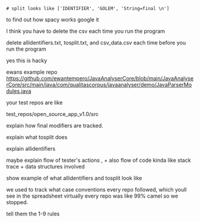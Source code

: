     # split looks like ['IDENTIFIER', 'GOLEM', 'String=final \n']


to find out how spacy works google it 


I think you have to delete the csv each time you run the program


delete allidentifiers.txt, tosplit.txt, and csv_data.csv each time before you run the program

yes this is hacky

ewans example repo
https://github.com/ewantempero/JavaAnalyserCore/blob/main/JavaAnalyserCore/src/main/java/com/qualitascorpus/javaanalyser/demo/JavaParserModules.java

your test repos are like 

test_repos/open_source_app_v1.0/src

explain how final modifiers are tracked.

explain what tosplit does 

explain allidentifiers 

maybe explain flow of tester's actions
, + also flow of code kinda like stack trace + data structures involved

show example of what allidentifiers and tosplit look like 

we used to track what case conventions every repo followed, which youll see in the spreadsheet
virtually every repo was like 99% camel so we stopped.

tell them the 1-9 rules 
